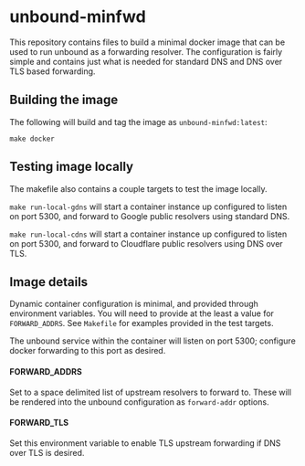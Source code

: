 # unbound-minfwd

This repository contains files to build a minimal docker image that can be used to run
unbound as a forwarding resolver. The configuration is fairly simple and contains just what
is needed for standard DNS and DNS over TLS based forwarding.

## Building the image

The following will build and tag the image as `unbound-minfwd:latest`:

```
make docker
```

## Testing image locally

The makefile also contains a couple targets to test the image locally.

`make run-local-gdns` will start a container instance up configured to listen on
port 5300, and forward to Google public resolvers using standard DNS.

`make run-local-cdns` will start a container instance up configured to listen on
port 5300, and forward to Cloudflare public resolvers using DNS over TLS.

## Image details

Dynamic container configuration is minimal, and provided through environment variables. You
will need to provide at the least a value for `FORWARD_ADDRS`. See `Makefile` for examples
provided in the test targets.

The unbound service within the container will listen on port 5300; configure docker forwarding
to this port as desired.

#### FORWARD_ADDRS

Set to a space delimited list of upstream resolvers to forward to. These will be rendered
into the unbound configuration as `forward-addr` options.

#### FORWARD_TLS

Set this environment variable to enable TLS upstream forwarding if DNS over TLS is desired.

